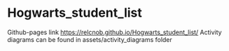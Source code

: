 # Hogwarts_student_list
Github-pages link https://relcnob.github.io/Hogwarts_student_list/
Activity diagrams can be found in assets/activity_diagrams folder
